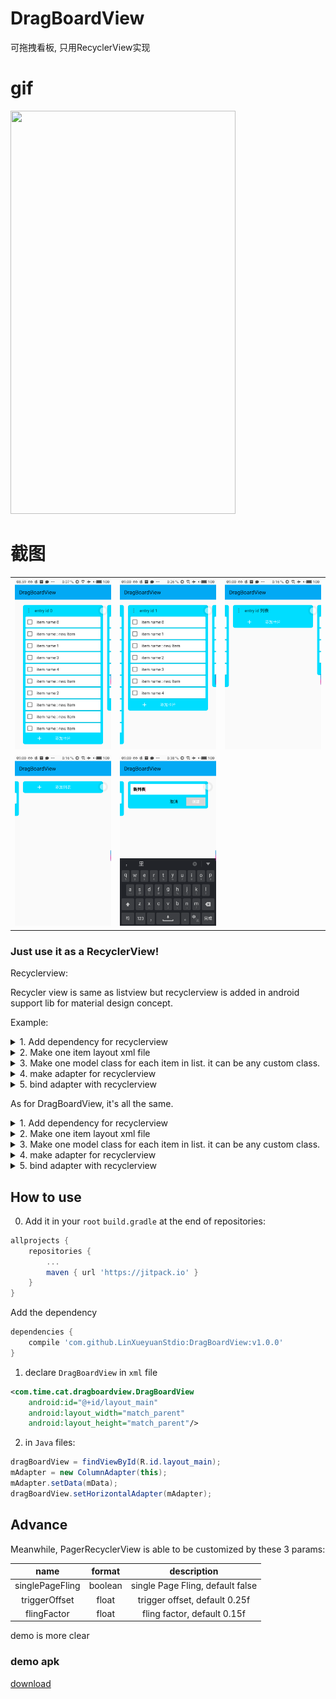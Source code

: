 # DragBoardView
可拖拽看板, 只用RecyclerView实现

# gif

<img src="art/device-2018-04-04-085351.gif" width="360" height="645"/>

# 截图

|  |  |  |
|:---:|:---:|:---:|
|![截图1](/art/device-2018-04-04-085942.png)|![截图2](/art/device-2018-04-04-090017.png)|![截图3](/art/device-2018-04-04-090030.png)|
|![截图4](/art/device-2018-04-04-090047.png)|![截图5](/art/device-2018-04-04-090115.png)|

### Just use it as a RecyclerView!

Recyclerview:

Recycler view is same as listview but recyclerview is added in android support lib for material design concept.

Example:

<details>
  <summary>1. Add dependency for recyclerview</summary>

compile 'com.android.support:recyclerview-v7:23.1.0'
Add recyclerview in main layout file
```xml
<?xml version="1.0" encoding="utf-8"?>
<LinearLayout
    xmlns:android="http://schemas.android.com/apk/res/android"
    xmlns:app="http://schemas.android.com/apk/res-auto"
    android:orientation="vertical"
    android:layout_width="match_parent"
    android:layout_height="match_parent"
    >
    <android.support.v7.widget.RecyclerView
        android:id="@+id/item_list"
        android:layout_width="match_parent"
        android:layout_height="match_parent"
        android:scrollbars="vertical"
        />
</LinearLayout>
```
</details>

<details>
  <summary>2. Make one item layout xml file</summary>

```xml
<LinearLayout xmlns:android="http://schemas.android.com/apk/res/android"
android:orientation="horizontal"
android:layout_width="match_parent"
android:layout_height="wrap_content">

    <TextView
        android:id="@+id/txtChords"
        android:layout_height="wrap_content"
        android:layout_width="wrap_content"
        android:layout_gravity="center_horizontal"
        />
    <TextView
        android:layout_height="wrap_content"
        android:layout_width="wrap_content"
        android:id="@+id/txtLyrics"/>

</LinearLayout>
```
</details>

<details>
  <summary>3. Make one model class for each item in list. it can be any custom class.</summary>


```java
public class Item {

    private String name;

    public Item(String n) {
        name = n;
    }
    public String getName() {
        return name;
    }

    public void setName(String name) {
        this.name = name;
    }
}
```
</details>

<details>
  <summary>4. make adapter for recyclerview</summary>

```java
import android.support.v7.widget.RecyclerView;
import android.util.Log;
import android.view.LayoutInflater;
import android.view.View;
import android.view.ViewGroup;
import android.widget.TextView;
import com.codexpedia.list.viewholder.R;
import java.util.ArrayList;

public class ItemArrayAdapter extends RecyclerView.Adapter<ItemArrayAdapter.ViewHolder> {

    //All methods in this adapter are required for a bare minimum recyclerview adapter
    private int listItemLayout;
    private ArrayList<Item> itemList;
    // Constructor of the class
    public ItemArrayAdapter(int layoutId, ArrayList<Item> itemList) {
        listItemLayout = layoutId;
        this.itemList = itemList;
    }

    // get the size of the list
    @Override
    public int getItemCount() {
        return itemList == null ? 0 : itemList.size();
    }


    // specify the row layout file and click for each row
    @Override
    public ViewHolder onCreateViewHolder(ViewGroup parent, int viewType) {
        View view = LayoutInflater.from(parent.getContext()).inflate(listItemLayout, parent, false);
        ViewHolder myViewHolder = new ViewHolder(view);
        return myViewHolder;
    }

    // load data in each row element
    @Override
    public void onBindViewHolder(final ViewHolder holder, final int listPosition) {
        TextView item = holder.item;
        item.setText(itemList.get(listPosition).getName());
    }

    // Static inner class to initialize the views of rows
    static class ViewHolder extends RecyclerView.ViewHolder implements View.OnClickListener {
        public TextView item;
        public ViewHolder(View itemView) {
            super(itemView);
            itemView.setOnClickListener(this);
            item = (TextView) itemView.findViewById(R.id.txtChords);
        }
        @Override
        public void onClick(View view) {
            Log.d("onclick", "onClick " + getLayoutPosition() + " " + item.getText());
        }
    }
```
</details>


<details>
  <summary>5. bind adapter with recyclerview</summary>

```java
import android.os.Bundle;
import android.support.v7.app.AppCompatActivity;
import android.support.v7.widget.DefaultItemAnimator;
import android.support.v7.widget.LinearLayoutManager;
import android.support.v7.widget.RecyclerView;

import com.codexpedia.list.viewholder.R;

import java.util.ArrayList;

public class MainActivity extends AppCompatActivity {

    RecyclerView recyclerView;

    @Override
    protected void onCreate(Bundle savedInstanceState) {
        super.onCreate(savedInstanceState);
        setContentView(R.layout.activity_main);

        // Initializing list view with the custom adapter
        ArrayList <Item> itemList = new ArrayList<Item>();

        ItemArrayAdapter itemArrayAdapter = new ItemArrayAdapter(R.layout.list_item, itemList);
        recyclerView = (RecyclerView) findViewById(R.id.item_list);
        recyclerView.setLayoutManager(new LinearLayoutManager(this));
        recyclerView.setItemAnimator(new DefaultItemAnimator());
        recyclerView.setAdapter(itemArrayAdapter);

        // Populating list items
        for(int i=0; i<100; i++) {
            itemList.add(new Item("Item " + i));
        }

    }

}
```

</details>

As for DragBoardView, it's all the same.

<details>
  <summary>1. Add dependency for recyclerview</summary>
```
compile 'com.android.support:recyclerview-v7:23.1.0'
```

Add recyclerview in main layout file

```xml
<?xml version="1.0" encoding="utf-8"?>
<LinearLayout
    xmlns:android="http://schemas.android.com/apk/res/android"
    xmlns:app="http://schemas.android.com/apk/res-auto"
    android:orientation="vertical"
    android:layout_width="match_parent"
    android:layout_height="match_parent"
    >
    <android.support.v7.widget.RecyclerView
        android:id="@+id/item_list"
        android:layout_width="match_parent"
        android:layout_height="match_parent"
        android:scrollbars="vertical"
        />
</LinearLayout>
```

</details>

<details>
  <summary>2. Make one item layout xml file</summary>

```xml
<LinearLayout xmlns:android="http://schemas.android.com/apk/res/android"
android:orientation="horizontal"
android:layout_width="match_parent"
android:layout_height="wrap_content">

    <TextView
        android:id="@+id/txtChords"
        android:layout_height="wrap_content"
        android:layout_width="wrap_content"
        android:layout_gravity="center_horizontal"
        />
    <TextView
        android:layout_height="wrap_content"
        android:layout_width="wrap_content"
        android:id="@+id/txtLyrics"/>

</LinearLayout>
```
</details>

<details>
  <summary>3. Make one model class for each item in list. it can be any custom class.</summary>

```java
public class Item {

    private String name;

    public Item(String n) {
        name = n;
    }
    public String getName() {
        return name;
    }

    public void setName(String name) {
        this.name = name;
    }
}
```
</details>

<details>
  <summary>4. make adapter for recyclerview</summary>

```java
import android.support.v7.widget.RecyclerView;
import android.util.Log;
import android.view.LayoutInflater;
import android.view.View;
import android.view.ViewGroup;
import android.widget.TextView;
import com.codexpedia.list.viewholder.R;
import java.util.ArrayList;

public class ItemArrayAdapter extends RecyclerView.Adapter<ItemArrayAdapter.ViewHolder> {

    //All methods in this adapter are required for a bare minimum recyclerview adapter
    private int listItemLayout;
    private ArrayList<Item> itemList;
    // Constructor of the class
    public ItemArrayAdapter(int layoutId, ArrayList<Item> itemList) {
        listItemLayout = layoutId;
        this.itemList = itemList;
    }

    // get the size of the list
    @Override
    public int getItemCount() {
        return itemList == null ? 0 : itemList.size();
    }


    // specify the row layout file and click for each row
    @Override
    public ViewHolder onCreateViewHolder(ViewGroup parent, int viewType) {
        View view = LayoutInflater.from(parent.getContext()).inflate(listItemLayout, parent, false);
        ViewHolder myViewHolder = new ViewHolder(view);
        return myViewHolder;
    }

    // load data in each row element
    @Override
    public void onBindViewHolder(final ViewHolder holder, final int listPosition) {
        TextView item = holder.item;
        item.setText(itemList.get(listPosition).getName());
    }

    // Static inner class to initialize the views of rows
    static class ViewHolder extends RecyclerView.ViewHolder implements View.OnClickListener {
        public TextView item;
        public ViewHolder(View itemView) {
            super(itemView);
            itemView.setOnClickListener(this);
            item = (TextView) itemView.findViewById(R.id.txtChords);
        }
        @Override
        public void onClick(View view) {
            Log.d("onclick", "onClick " + getLayoutPosition() + " " + item.getText());
        }
    }
```
</details>


<details>
  <summary>5. bind adapter with recyclerview</summary>

```java
import android.os.Bundle;
import android.support.v7.app.AppCompatActivity;
import android.support.v7.widget.DefaultItemAnimator;
import android.support.v7.widget.LinearLayoutManager;
import android.support.v7.widget.RecyclerView;

import com.codexpedia.list.viewholder.R;

import java.util.ArrayList;

public class MainActivity extends AppCompatActivity {

    RecyclerView recyclerView;

    @Override
    protected void onCreate(Bundle savedInstanceState) {
        super.onCreate(savedInstanceState);
        setContentView(R.layout.activity_main);

        // Initializing list view with the custom adapter
        ArrayList <Item> itemList = new ArrayList<Item>();

        ItemArrayAdapter itemArrayAdapter = new ItemArrayAdapter(R.layout.list_item, itemList);
        recyclerView = (RecyclerView) findViewById(R.id.item_list);
        recyclerView.setLayoutManager(new LinearLayoutManager(this));
        recyclerView.setItemAnimator(new DefaultItemAnimator());
        recyclerView.setAdapter(itemArrayAdapter);

        // Populating list items
        for(int i=0; i<100; i++) {
            itemList.add(new Item("Item " + i));
        }

    }

}
```

</details>

## How to use

0. Add it in your `root` `build.gradle` at the end of repositories:
```gradle
allprojects {
    repositories {
        ...
        maven { url 'https://jitpack.io' }
    }
}
```
Add the dependency
```gradle
dependencies {
    compile 'com.github.LinXueyuanStdio:DragBoardView:v1.0.0'
}
```

1. declare `DragBoardView` in `xml` file
```xml
<com.time.cat.dragboardview.DragBoardView
    android:id="@+id/layout_main"
    android:layout_width="match_parent"
    android:layout_height="match_parent"/>

```

2. in `Java` files:
```java
dragBoardView = findViewById(R.id.layout_main);
mAdapter = new ColumnAdapter(this);
mAdapter.setData(mData);
dragBoardView.setHorizontalAdapter(mAdapter);
```

## Advance

Meanwhile, PagerRecyclerView is able to be customized by these 3 params:

|name|format|description|
|:---:|:---:|:---:|
| singlePageFling | boolean | single Page Fling, default false |
| triggerOffset | float | trigger offset, default 0.25f |
| flingFactor | float | fling factor, default 0.15f |

demo is more clear

### demo apk
[download](art/app-debug.apk)
